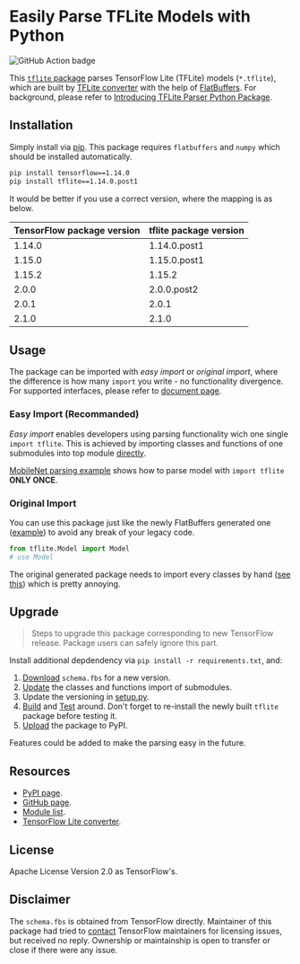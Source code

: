 Easily Parse TFLite Models with Python
======================================

![GitHub Action badge](https://github.com/jackwish/tflite/workflows/Build%20and%20Test/badge.svg)

This [`tflite` package](https://pypi.org/project/tflite/) parses TensorFlow Lite (TFLite) models (`*.tflite`), which are built by [TFLite converter](https://www.tensorflow.org/lite/convert) with the help of [FlatBuffers](https://google.github.io/flatbuffers/). For background, please refer to [Introducing TFLite Parser Python Package](https://jackwish.net/2020/introducing-tflite-parser-package.html).


## Installation

Simply install via [pip](https://pypi.org/project/tflite/). This package requires `flatbuffers` and `numpy` which should be installed automatically.

```sh
pip install tensorflow==1.14.0
pip install tflite==1.14.0.post1
```

It would be better if you use a correct version, where the mapping is as below.

| TensorFlow package version   | tflite package version |
|------------------------------|------------------------|
|      1.14.0                  |      1.14.0.post1      |
|      1.15.0                  |      1.15.0.post1      |
|      1.15.2                  |      1.15.2            |
|      2.0.0                   |      2.0.0.post2       |
|      2.0.1                   |      2.0.1             |
|      2.1.0                   |      2.1.0             |


## Usage

The package can be imported with *easy import* or *original import*, where the difference is how many `import` you write - no functionality divergence. For supported interfaces, please refer to [document page](https://jackwish.net/tflite/docs/).

### Easy Import (Recommanded)

*Easy import* enables developers using parsing functionality wich one single `import tflite`. This is achieved by importing classes and functions of one submodules into top module [directly](tflite/__init__.py).

[MobileNet parsing example](https://github.com/jackwish/tflite/blob/master/tests/test_mobilenet.py) shows how to parse model with `import tflite` **ONLY ONCE**.

### Original Import

You can use this package just like the newly FlatBuffers generated one ([example](tests/test_original_import.py)) to avoid any break of your legacy code.

```python
from tflite.Model import Model
# use Model
```

The original generated package needs to import every classes by hand ([see this](https://github.com/apache/incubator-tvm/blob/v0.6.0/python/tvm/relay/frontend/tflite.py#L843-L849)) which is pretty annoying.


## Upgrade

> Steps to upgrade this package corresponding to new TensorFlow release. Package users can safely ignore this part.

Install additional depdendency via `pip install -r requirements.txt`, and:

1. [Download](tools/1-update-schema.sh) `schema.fbs` for a new version.
2. [Update](tools/2-update-importing.py) the classes and functions import of submodules.
3. Update the versioning in [setup.py](setup.py).
4. [Build](tools/4-build.sh) and [Test](tests) around. Don't forget to re-install the newly built `tflite` package before testing it.
5. [Upload](tools/5-upload.sh) the package to PyPI.

Features could be added to make the parsing easy in the future.


## Resources

* [PyPI page](https://pypi.org/project/tflite/).
* [GitHub page](https://github.com/jackwish/tflite).
* [Module list](https://jackwish.net/tflite/docs).
* [TensorFlow Lite converter](https://www.tensorflow.org/lite/convert).


## License

Apache License Version 2.0 as TensorFlow's.


## Disclaimer

The `schema.fbs` is obtained from TensorFlow directly. Maintainer of this package had tried to [contact](assets/disclaimer.eml) TensorFlow maintainers for licensing issues, but received no reply. Ownership or maintainship is open to transfer or close if there were any issue.
